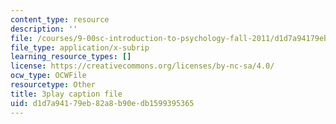 ```yaml
---
content_type: resource
description: ''
file: /courses/9-00sc-introduction-to-psychology-fall-2011/d1d7a94179eb82a8b90edb1599395365_t73rjeOj0eY.srt
file_type: application/x-subrip
learning_resource_types: []
license: https://creativecommons.org/licenses/by-nc-sa/4.0/
ocw_type: OCWFile
resourcetype: Other
title: 3play caption file
uid: d1d7a941-79eb-82a8-b90e-db1599395365
---
```


